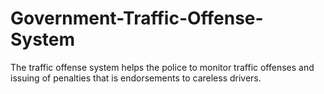 # Government-Traffic-Offense-System
The traffic offense system helps the police to monitor traffic offenses and issuing of penalties that is endorsements to careless drivers. 
